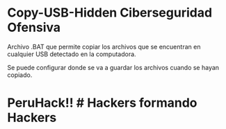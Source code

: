 # Copy-USB-Hidden Ciberseguridad Ofensiva
Archivo .BAT que permite copiar los archivos que se encuentran en cualquier USB detectado en la computadora.

Se puede configurar donde se va a guardar los archivos cuando se hayan copiado.

# PeruHack!! # Hackers formando Hackers



